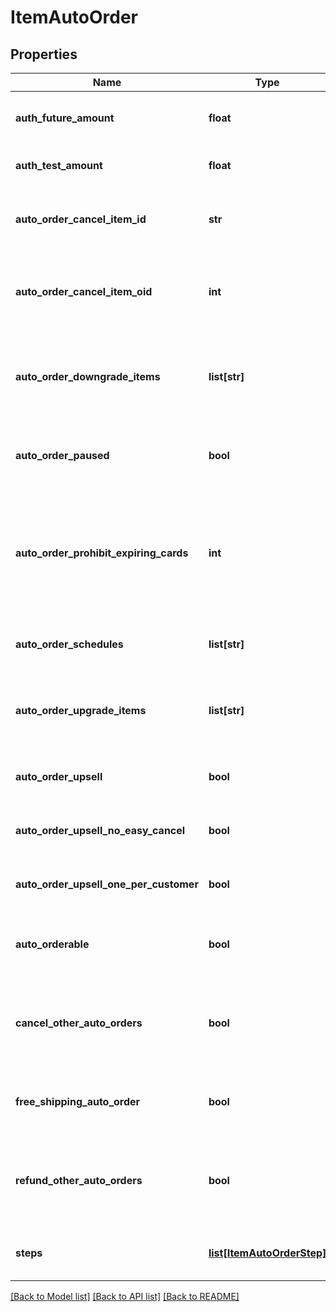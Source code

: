 # ItemAutoOrder

## Properties
Name | Type | Description | Notes
------------ | ------------- | ------------- | -------------
**auth_future_amount** | **float** | Amount to try and authorize for the future rebill | [optional] 
**auth_test_amount** | **float** | Amount to try and test authorize | [optional] 
**auto_order_cancel_item_id** | **str** | Item id to attempt charging the customer for if they cancel | [optional] 
**auto_order_cancel_item_oid** | **int** | Item object identifier to attempt charging the customer for if they cancel | [optional] 
**auto_order_downgrade_items** | **list[str]** | List of downgrade items presented to customer service representatives | [optional] 
**auto_order_paused** | **bool** | True if the rebill processing of this item is paused | [optional] 
**auto_order_prohibit_expiring_cards** | **int** | Minimum number of months before expiration for the card.  Overrides the account level setting if higher.  Set to zero to disable. | [optional] 
**auto_order_schedules** | **list[str]** | The user selectable schedules that are available | [optional] 
**auto_order_upgrade_items** | **list[str]** | List of upgrade items presented to customer service representatives | [optional] 
**auto_order_upsell** | **bool** | True if this item uses a fixed upsell step schedule | [optional] 
**auto_order_upsell_no_easy_cancel** | **bool** | Do not send the easy cancel email to the customer | [optional] 
**auto_order_upsell_one_per_customer** | **bool** | Limit the purchase of this item to one per customer | [optional] 
**auto_orderable** | **bool** | True if this item can be automatically ordered by the customer | [optional] 
**cancel_other_auto_orders** | **bool** | True if other auto orders for this customer should be canceled when this item is ordered | [optional] 
**free_shipping_auto_order** | **bool** | True if the customer should be given free shipping | [optional] 
**refund_other_auto_orders** | **bool** | True if other auto orders for this customer should refunded if this item is refunded. | [optional] 
**steps** | [**list[ItemAutoOrderStep]**](ItemAutoOrderStep.md) | The rebill steps if this auto order is an upsell | [optional] 

[[Back to Model list]](../README.md#documentation-for-models) [[Back to API list]](../README.md#documentation-for-api-endpoints) [[Back to README]](../README.md)


